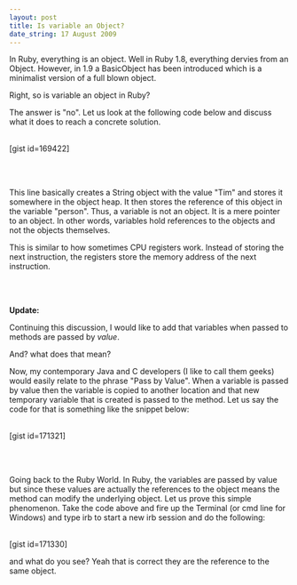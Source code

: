 ```yaml
--- 
layout: post
title: Is variable an Object?
date_string: 17 August 2009
---
```


In Ruby, everything is an object. Well in Ruby 1.8, everything dervies from an Object. However, in 1.9 a BasicObject has been introduced which is a minimalist version of a full blown object.

Right, so is variable an object in Ruby?

The answer is "no". Let us look at the following code below and discuss what it does to reach a concrete solution. <br><br>

[gist id=169422]

<br><br>

This line basically creates a String object with the value "Tim" and stores it somewhere in the object heap. It then stores the reference of this object in the variable "person". Thus, a variable is not an object. It is a mere pointer to an object. In other words, variables hold references to the objects and not the objects themselves.

This is similar to how sometimes CPU registers work. Instead of storing the next instruction, the registers store the memory address of the next instruction.

<br><br>

<b>Update:</b>

Continuing this discussion, I would like to add that variables when passed to methods are passed by <em>value</em>. 

And? what does that mean?

Now, my contemporary Java and C developers (I like to call them geeks) would easily relate to the phrase "Pass by Value". When a variable is passed by value then the variable is copied to another location and that new temporary variable that is created is passed to the method. Let us say the code for that is something like the snippet below:<br><br>

[gist id=171321]

<br><br>

Going back to the Ruby World. In Ruby, the variables are passed by value but since these values are actually the references to the object means the method can modify the underlying object. Let us prove this simple phenomenon. Take the code above and fire up the Terminal (or cmd line for Windows) and type irb to start a new irb session and do the following:<br><br>

[gist id=171330]

and what do you see? Yeah that is correct they are the reference to the same object.
